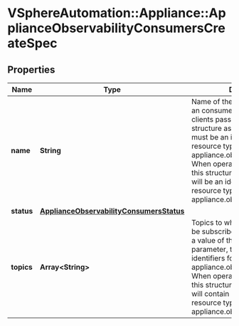 # VSphereAutomation::Appliance::ApplianceObservabilityConsumersCreateSpec

## Properties
Name | Type | Description | Notes
------------ | ------------- | ------------- | -------------
**name** | **String** | Name of the consumer which also an consumer identifier. When clients pass a value of this structure as a parameter, the field must be an identifier for the resource type: appliance.observability.consumer. When operations return a value of this structure as a result, the field will be an identifier for the resource type: appliance.observability.consumer. | 
**status** | [**ApplianceObservabilityConsumersStatus**](ApplianceObservabilityConsumersStatus.md) |  | 
**topics** | **Array&lt;String&gt;** | Topics to which the consumer will be subscribed. When clients pass a value of this structure as a parameter, the field must contain identifiers for the resource type: appliance.observability.topic. When operations return a value of this structure as a result, the field will contain identifiers for the resource type: appliance.observability.topic. | 


